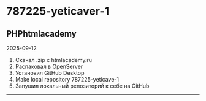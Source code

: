 # 787225-yeticaver-1 ###########################################################
PHPhtmlacademy
--------------------------------------------------------------------------------
2025-09-12
1. Скачал .zip с htmlacademy.ru
2. Распаковал в OpenServer
3. Установил GitHub Desktop
4. Make local repository 787225-yeticave-1
5. Запушил локальный репозиторий к себе на GitHub
--------------------------------------------------------------------------------